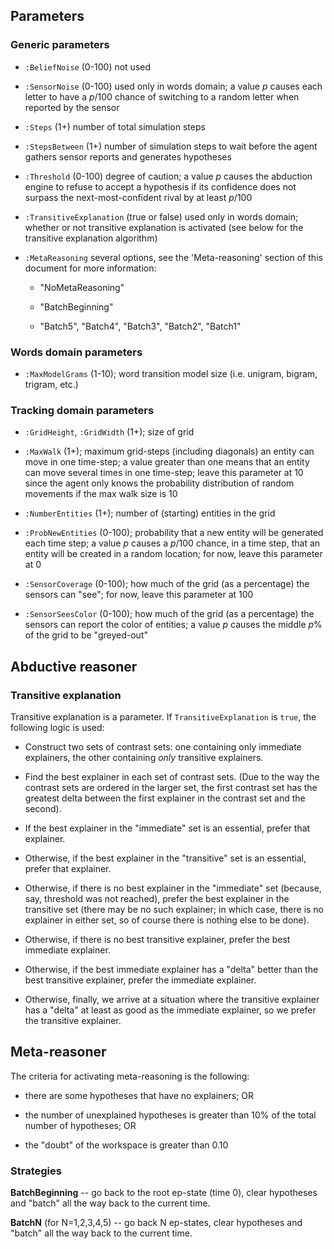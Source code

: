 ## Parameters

### Generic parameters

- `:BeliefNoise` (0-100) not used

- `:SensorNoise` (0-100) used only in words domain; a value *p* causes
  each letter to have a *p*/100 chance of switching to a random letter
  when reported by the sensor

- `:Steps` (1+) number of total simulation steps

- `:StepsBetween` (1+) number of simulation steps to wait before the
  agent gathers sensor reports and generates hypotheses

- `:Threshold` (0-100) degree of caution; a value *p* causes the
  abduction engine to refuse to accept a hypothesis if its confidence
  does not surpass the next-most-confident rival by at least *p*/100

- `:TransitiveExplanation` (true or false) used only in words domain;
  whether or not transitive explanation is activated (see below for
  the transitive explanation algorithm)

- `:MetaReasoning` several options, see the 'Meta-reasoning' section
  of this document for more information:

  - "NoMetaReasoning"

  - "BatchBeginning"

  - "Batch5", "Batch4", "Batch3", "Batch2", "Batch1"

### Words domain parameters

- `:MaxModelGrams` (1-10); word transition model size (i.e. unigram,
  bigram, trigram, etc.)

### Tracking domain parameters

- `:GridHeight`, `:GridWidth` (1+); size of grid

- `:MaxWalk` (1+); maximum grid-steps (including diagonals) an entity
  can move in one time-step; a value greater than one means that an
  entity can move several times in one time-step; leave this parameter
  at 10 since the agent only knows the probability distribution of
  random movements if the max walk size is 10

- `:NumberEntities` (1+); number of (starting) entities in the grid

- `:ProbNewEntities` (0-100); probability that a new entity will be
  generated each time step; a value *p* causes a *p*/100 chance, in a
  time step, that an entity will be created in a random location; for
  now, leave this parameter at 0

- `:SensorCoverage` (0-100); how much of the grid (as a percentage)
  the sensors can "see"; for now, leave this parameter at 100

- `:SensorSeesColor` (0-100); how much of the grid (as a percentage)
  the sensors can report the color of entities; a value *p* causes the
  middle *p*% of the grid to be "greyed-out"

## Abductive reasoner

### Transitive explanation

Transitive explanation is a parameter. If `TransitiveExplanation` is
`true`, the following logic is used:

  - Construct two sets of contrast sets: one containing only immediate
    explainers, the other containing *only* transitive explainers.

  - Find the best explainer in each set of contrast sets. (Due to the
    way the contrast sets are ordered in the larger set, the first
    contrast set has the greatest delta between the first explainer in
    the contrast set and the second).

  - If the best explainer in the "immediate" set is an essential,
    prefer that explainer.

  - Otherwise, if the best explainer in the "transitive" set is an
    essential, prefer that explainer.

  - Otherwise, if there is no best explainer in the "immediate" set
    (because, say, threshold was not reached), prefer the best
    explainer in the transitive set (there may be no such explainer;
    in which case, there is no explainer in either set, so of course
    there is nothing else to be done).

  - Otherwise, if there is no best transitive explainer, prefer the
    best immediate explainer.

  - Otherwise, if the best immediate explainer has a "delta" better
    than the best transitive explainer, prefer the immediate
    explainer.

  - Otherwise, finally, we arrive at a situation where the transitive
    explainer has a "delta" at least as good as the immediate
    explainer, so we prefer the transitive explainer.

## Meta-reasoner

The criteria for activating meta-reasoning is the following:

  - there are some hypotheses that have no explainers; OR

  - the number of unexplained hypotheses is greater than 10% of the
    total number of hypotheses; OR

  - the "doubt" of the workspace is greater than 0.10

### Strategies

**BatchBeginning** -- go back to the root ep-state (time 0), clear
  hypotheses and "batch" all the way back to the current time.

**BatchN** (for N=1,2,3,4,5) -- go back N ep-states, clear hypotheses
  and "batch" all the way back to the current time.
